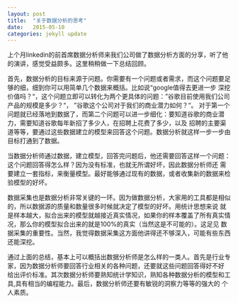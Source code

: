 ```yaml
---
layout: post
title:  "关于数据分析的思考"
date:   2015-05-10
categories: jekyll update
---
```


上个月linkedin的前首席数据分析师来我们公司做了数据分析方面的分享，听了他的演讲，感觉受益颇多。这里稍稍做一下总结回顾。

首先，数据分析的目标来源于问题。你需要有一个问题或者需求，而这个问题要足够的细，细到你可以用简单几个数据来概括。比如说“google值得去更进一步
深挖价值吗？“，这个问题立即可以转化为两个更具体的问题：”谷歌目前使用我们公司产品的规模是多少？“， ”谷歌这个公司对于我们的商业潜力如何？“。
对于第一个问题就已经落地到数据了，而第二个问题可以进一步细化：要知道谷歌的商业潜力，需要知道谷歌每年新招了多少人，在招聘上花费了多少，以及
招聘的主要渠道等等，要通过这些数据建立的模型来回答这个问题。数据分析就这样一步一步由目标打通到了数据。

当数据分析师通过数据，建立模型，回答完问题后，他还需要回答这样一个问题：这个问题回答得怎么样？因为没有标准，也就无所谓好坏，因此数据分析师还
需要建立一套指标，来衡量模型。最好能够通过现有的数据，或者收集新的数据来检验模型的好坏。

数据采集也是数据分析非常关键的一环。因为做数据分析，大家用的工具都是相似的，所以数据源的质量和数量很多时候就决定了模型的好坏。用统计思想来说
就是样本越大，拟合出来的模型就越接近真实情况，如果你的样本覆盖了所有真实情况，那么你的模型拟合出来的就是100%的真实（当然这是不可能的）。这足见
数据采集的重要性。当然，我觉得数据采集这方面他讲得还不够深入，可能有些东西还能深挖。

通过上面的总结，基本上可以概括出数据分析师是怎么样的一类人。首先是行业专家，因为数据分析师要回答行业相关的各种问题，还要就这些问题回答得好不好
给出评价标准。其次数据分析师要熟知统计学知识，熟知各种数据分析的模型和工具,具有相当的编程能力。最后，数据分析师还要有敏锐的洞察力等等的强大的
个人素质。
